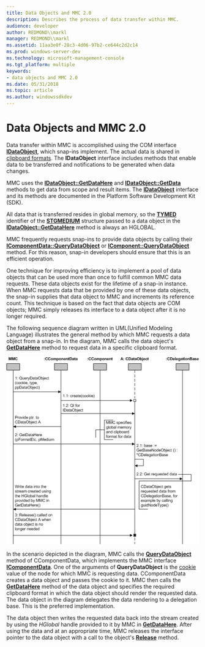 ```yaml
---
title: Data Objects and MMC 2.0
description: Describes the process of data transfer within MMC.
audience: developer
author: REDMOND\\markl
manager: REDMOND\\markl
ms.assetid: 11aa3e0f-28c3-4d06-97b2-ce644c2d2c14
ms.prod: windows-server-dev
ms.technology: microsoft-management-console
ms.tgt_platform: multiple
keywords:
- data objects and MMC 2.0
ms.date: 05/31/2018
ms.topic: article
ms.author: windowssdkdev
---
```


# Data Objects and MMC 2.0

Data transfer within MMC is accomplished using the COM interface [**IDataObject**](_ole_idataobject), which snap-ins implement. The actual data is shared in [clipboard formats](clipboard-formats.md). The **IDataObject** interface includes methods that enable data to be transferred and notifications to be generated when data changes.

MMC uses the [**IDataObject::GetDataHere**](_ole_idataobject_getdatahere) and [**IDataObject::GetData**](_ole_idataobject_getdata) methods to get data from scope and result items. The [**IDataObject**](_ole_idataobject) interface and its methods are documented in the Platform Software Development Kit (SDK).

All data that is transferred resides in global memory, so the [**TYMED**](_ole_tymed) identifier of the [**STGMEDIUM**](_ole_stgmedium) structure passed to a data object in the [**IDataObject::GetDataHere**](_ole_idataobject_getdatahere) method is always an HGLOBAL.

MMC frequently requests snap-ins to provide data objects by calling their [**IComponentData::QueryDataObject**](icomponentdata-querydataobject.md) or [**IComponent::QueryDataObject**](icomponent-querydataobject.md) method. For this reason, snap-in developers should ensure that this is an efficient operation.

One technique for improving efficiency is to implement a pool of data objects that can be used more than once to fulfill common MMC data requests. These data objects exist for the lifetime of a snap-in instance. When MMC requests data that be provided by one of these data objects, the snap-in supplies that data object to MMC and increments its reference count. This technique is based on the fact that data objects are COM objects; MMC simply releases its interface to a data object after it is no longer required.

The following sequence diagram written in UML(Unified Modeling Language) illustrates the general method by which MMC requests a data object from a snap-in. In the diagram, MMC calls the data object's [**GetDataHere**](_ole_idataobject_getdatahere) method to request data in a specific clipboard format.

![mmc requesting a data object from a snap-in](images/data-objects.png)

In the scenario depicted in the diagram, MMC calls the [**QueryDataObject**](icomponentdata-querydataobject.md) method of CComponentData, which implements the MMC interface [**IComponentData**](icomponentdata.md). One of the arguments of **QueryDataObject** is the [cookie](cookies.md) value of the node for which MMC is requesting data. CComponentData creates a data object and passes the cookie to it. MMC then calls the [**GetDataHere**](_ole_idataobject_getdatahere) method of the data object and specifies the required clipboard format in which the data object should render the requested data. The data object in the diagram delegates the data rendering to a delegation base. This is the preferred implementation.

The data object then writes the requested data back into the stream created by using the *HGlobal* handle provided to it by MMC in [**GetDataHere**](_ole_idataobject_getdatahere). After using the data and at an appropriate time, MMC releases the interface pointer to the data object with a call to the object's [**Release**](_com_iunknown_release) method.

 

 




